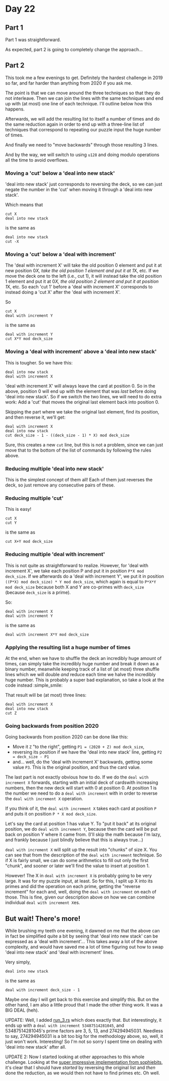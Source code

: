 # Day 22

## Part 1
Part 1 was straightforward.

As expected, part 2 is going to completely change the approach...

## Part 2
This took me a few evenings to get. Definitely the hardest challenge in 2019 so far, and far harder
than anything from 2020 if you ask me.

The point is that we can move around the three techniques so that they do not interleave. Then we can
join the lines with the same techniques and end up with (at most) one line of each technique. I'll
outline below how this happens.

Afterwards, we will add the resulting list to itself a number of times and do the same reduction
again in order to end up with a three-line list of techniques that correspond to repeating our
puzzle input the huge number of times.

And finally we need to "move backwards" through those resulting 3 lines.

And by the way, we will switch to using `u128` and doing modulo operations all the time to avoid
overflows.

### Moving a 'cut' below a 'deal into new stack'
'deal into new stack' just corresponds to reversing the deck, so we can just negate the number in the
'cut' when moving it through a 'deal into new stack'.

Which means that
```
cut X
deal into new stack
```
is the same as
```
deal into new stack
cut -X
```

### Moving a 'cut' below a 'deal with increment'
The 'deal with increment X' will take the old position 0 element and put it at new position 0*X, take
the old position 1 element and put it at 1*X, etc. If we move the deck one to the left (i.e., cut 1),
it will instead take the old position 1 element and put it at 0*X, the old position 2 element and put it
at position 1*X, etc. So each 'cut 1' before a 'deal with increment X' corresponds to instead doing a
'cut X' after the 'deal with increment X'.

So
```
cut X
deal with increment Y
```
is the same as
```
deal with increment Y
cut X*Y mod deck_size
```

### Moving a 'deal with increment' above a 'deal into new stack'
This is tougher. So we have this:
```
deal into new stack
deal with increment X
```
'deal with increment X' will always leave the card at position 0. So in the above, position 0
will end up with the element that was _last_ before doing 'deal into new stack'. So if we switch
the two lines, we will need to do extra work: Add a 'cut' that moves the original last element
back into position 0.

Skipping the part where we take the original last element, find its position, and then reverse
it, we'll get:
```
deal with increment X
deal into new stack
cut deck_size - 1 - ((deck_size - 1) * X) mod deck_size
```
Sure, this creates a new `cut` line, but this is not a problem, since we can just move that to
the bottom of the list of commands by following the rules above.

### Reducing multiple 'deal into new stack'
This is the simplest concept of them all! Each of them just reverses the deck, so just remove
any consecutive pairs of these.

### Reducing multiple 'cut'
This is easy!
```
cut X
cut Y
```
is the same as
```
cut X+Y mod deck_size
```

### Reducing multiple 'deal with increment'
This is not quite as straightforward to realize. However, for 'deal with increment X', we
take each position P and put it in position `P*X mod deck_size`. If we afterwards do a
'deal with increment Y', we put it in position `((P*X) mod deck_size) * Y mod deck_size`,
which again is equal to `P*X*Y mod deck_size` because both X and Y are co-primes with
`deck_size` (because `deck_size` is a prime).

So:
```
deal with increment X
deal with increment Y
```
is the same as
```
deal with increment X*Y mod deck_size
```

### Applying the resulting list a huge number of times
At the end, when we have to shuffle the deck an incredibly huge amount of times, can simply take
the incredibly huge number and break it down as a binary number, meanwhile keeping track of a list
of (at most) three shuffle lines which we will double _and_ reduce each time we halve the incredibly
huge number. This is probably a super bad explanation, so take a look at the code instead :simple_smile:

That result will be (at most) three lines:

```
deal with increment X
deal into new stack
cut Z
```

### Going backwards from position 2020

Going backwards from position 2020 can be done like this:

* Move it `Z` "to the right", getting `P1 = (2020 + Z) mod deck_size`,
* reversing its position if we have the 'deal into new stack' line, getting `P2 = deck_size - P1`
* and... well, do the 'deal with increment X' backwards, getting some value `P3`. This is the original position,
  and thus the card value.

The last part is not exactly obvious how to do. If we do the `deal with increment X` forwards, starting with an
initial deck of cardswith increasing numbers, then the new deck will start with 0 at position 0. At position 1 is
the number we need to do a `deal with increment` with in order to reverse the `deal with increment X` operation.

If you think of it, the `deal with increment X` takes each card at position `P` and puts it on position
`P * X mod deck_size`.

Let's say the card at position 1 has value Y. To "put it back" at its original position, we do `deal with increment Y`,
because then the card will be put back on position Y where it came from. (I'll skip the math because I'm lazy,
and frankly because I just blindly believe that this is always true...)

`deal with increment X` will split up the result into "chunks" of size X. You can see that from the description of
the `deal with increment` technique. So if X is fairly small, we can do some arithmetics to fill out only the
first "chunk", and sooner or later we'll find the value to insert at position 1.

However! The X in `deal with increment X` is probably going to be very large. It was for my puzzle input, at
least. So for this, I split up X into its primes and did the operation on each prime, getting the "reverse
increment" for each and, well, doing the `deal with increment` on each of those. This is fine, given our
description above on how we can combine individual `deal with increment X`es.

## But wait! There's more!
While brushing my teeth one evening, it dawned on me that the above can in fact be simplified quite a bit by
seeing that 'deal into new stack' can be expressed as a 'deal with increment'... This takes away a lot of
the above complexity, and would have saved me a lot of time figuring out how to swap 'deal into new stack'
and 'deal with increment' lines.

Very simply,

```
deal into new stack
```

is the same as

```
deal with increment deck_size - 1
```

Maybe one day I will get back to this exercise and simplify this. But on the other hand, I am also a little
proud that I made the other thing work. It was a BIG DEAL (heh).

UPDATE: Well, I added [run_3.rs](run_3.rs) which does exactly that. But interestingly, it ends up with a
`deal with increment 53487514281045`, and 53487514281045's prime factors are 3, 5, 13, and 274294945031.
Needless to say, 274294945031 is a bit too big for the methodology above, so, well, it just won't work.
Interesting! So I'm not so sorry I spent time on dealing with 'deal into new stack' after all.

UPDATE 2: Now I started looking at other approaches to this whole challenge. Looking at the [super
impressive implementation from sophiebits](https://github.com/sophiebits/adventofcode/blob/main/2019/day22.py),
it's clear that I should have _started_ by reversing the original list and _then_ done the reduction,
as we would then not have to find primes etc. Oh well.
